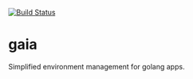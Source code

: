 [![Build Status](https://travis-ci.org/bpmason1/gaia.svg?branch=master)](https://travis-ci.org/bpmason1/gaia)

# gaia
Simplified environment management for golang apps.
